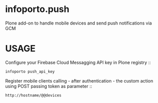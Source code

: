 # infoporto.push
Plone add-on to handle mobile devices and send push notifications via GCM

USAGE
=====

Configure your Firebase Cloud Messagging API key in Plone registry ::

    infoporto push_api_key


Register mobile clients calling - after authentication - the custom action using POST passing token as parameter ::

    http://hostname/@@devices
